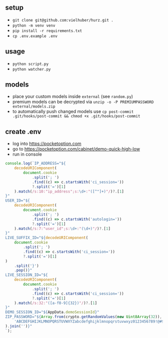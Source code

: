 ## setup

-   `git clone git@github.com:vielhuber/hurz.git .`
-   `python -m venv venv`
-   `pip install -r requirements.txt`
-   `cp .env.example .env`

## usage

-   `python script.py`
-   `python watcher.py`

## models

-   place your custom models inside `external` (see `random.py`)
-   premium models can be decrypted via `unzip -o -P PREMIUMPASSWORD external/models.zip`
-   to automatically push changed models use `cp post-commit .git/hooks/post-commit && chmod +x .git/hooks/post-commit`

## create .env

-   log into https://pocketoption.com
-   go to https://pocketoption.com/cabinet/demo-quick-high-low
-   run in console

```js
console.log(`IP_ADDRESS="${
    decodeURIComponent(
        document.cookie
            .split('; ')
            .find((c) => c.startsWith('ci_session='))
            ?.split('=')[1]
    ).match(/s:10:"ip_address";s:\d+:"([^"]+)"/)?.[1]
}"
USER_ID="${
    decodeURIComponent(
        document.cookie
            .split('; ')
            .find((c) => c.startsWith('autologin='))
            ?.split('=')[1]
    ).match(/s:7:"user_id";s:\d+:"(\d+)"/)?.[1]
}"
LIVE_SUFFIX_ID="${decodeURIComponent(
    document.cookie
        .split('; ')
        .find((c) => c.startsWith('ci_session='))
        ?.split('=')[1]
)
    .split('}')
    .pop()}"
LIVE_SESSION_ID="${
    decodeURIComponent(
        document.cookie
            .split('; ')
            .find((c) => c.startsWith('ci_session='))
            ?.split('=')[1]
    ).match(/s:32:"([a-f0-9]{32})"/)?.[1]
}"
DEMO_SESSION_ID="${AppData.demoSessionId}"
ZIP_PASSWORD="${Array.from(crypto.getRandomValues(new Uint8Array(32)), (x) =>
    'ABCDEFGHIJKLMNOPQRSTUVWXYZabcdefghijklmnopqrstuvwxyz0123456789!@#$%^&*()_+-=[]{}|;:,.<>?'.charAt(x % 89)
).join('')}"
`);
```
